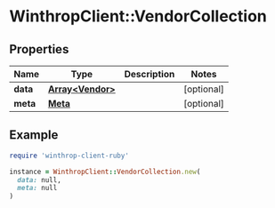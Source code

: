 # WinthropClient::VendorCollection

## Properties

| Name | Type | Description | Notes |
| ---- | ---- | ----------- | ----- |
| **data** | [**Array&lt;Vendor&gt;**](Vendor.md) |  | [optional] |
| **meta** | [**Meta**](Meta.md) |  | [optional] |

## Example

```ruby
require 'winthrop-client-ruby'

instance = WinthropClient::VendorCollection.new(
  data: null,
  meta: null
)
```

